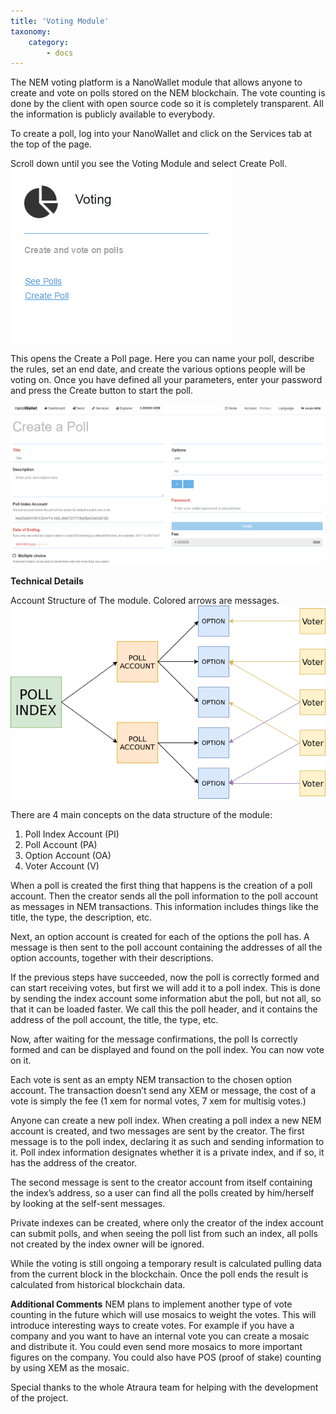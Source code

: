 ```yaml
---
title: 'Voting Module'
taxonomy:
    category:
        - docs
---
```


The NEM voting platform is a NanoWallet module that allows anyone to create and vote on polls stored on the NEM blockchain. The vote counting is done by the client with open source code so it is completely transparent. All the information is publicly available to everybody.

To create a poll, log into your NanoWallet and click on the Services tab at the top of the page.

Scroll down until you see the Voting Module and select Create Poll.
![](Poll.PNG)

This opens the Create a Poll page. Here you can name your poll, describe the rules, set an end date, and create the various options people will be voting on. Once you have defined all your parameters, enter your password and press the Create button to start the poll.

![](Poll2.PNG)

**Technical Details**

Account Structure of The module. Colored arrows are messages.
![](1-kQh38bgPVUgQ1XUeZwpcMg.png)

There are 4 main concepts on the data structure of the module:
1. Poll Index Account (PI)
2. Poll Account (PA)
3. Option Account (OA)
4. Voter Account (V)

When a poll is created the first thing that happens is the creation of a poll account. Then the creator sends all the poll information to the poll account as messages in NEM transactions. This information includes things like the title, the type, the description, etc.

Next, an option account is created for each of the options the poll has. A message is then sent to the poll account containing the addresses of all the option accounts, together with their descriptions.

If the previous steps have succeeded, now the poll is correctly formed and can start receiving votes, but first we will add it to a poll index. This is done by sending the index account some information abut the poll, but not all, so that it can be loaded faster. We call this the poll header, and it contains the address of the poll account, the title, the type, etc.

Now, after waiting for the message confirmations, the poll Is correctly formed and can be displayed and found on the poll index. You can now vote on it.

Each vote is sent as an empty NEM transaction to the chosen option account. The transaction doesn’t send any XEM or message, the cost of a vote is simply the fee (1 xem for normal votes, 7 xem for multisig votes.)

Anyone can create a new poll index. When creating a poll index a new NEM account is created, and two messages are sent by the creator. The first message is to the poll index, declaring it as such and sending information to it. Poll index information designates whether it is a private index, and if so, it has the address of the creator. 

The second message is sent to the creator account from itself containing the index’s address, so a user can find all the polls created by him/herself by looking at the self-sent messages.

Private indexes can be created, where only the creator of the index account can submit polls, and when seeing the poll list from such an index, all polls not created by the index owner will be ignored.

While the voting is still ongoing a temporary result is calculated pulling data from the current block in the blockchain. Once the poll ends the result is calculated from historical blockchain data.

**Additional Comments**
NEM plans to implement another type of vote counting in the future which will use mosaics to weight the votes. This will introduce interesting ways to create votes. For example if you have a company and you want to have an internal vote you can create a mosaic and distribute it. You could even send more mosaics to more important figures on the company. You could also have POS (proof of stake) counting by using XEM as the mosaic.

Special thanks to the whole Atraura team for helping with the development of the project.